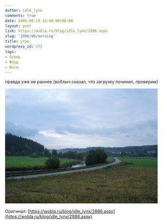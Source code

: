 ```yaml
---
author: idle_lynx
comments: true
date: 2006-09-19 15:49:00+00:00
layout: post
link: https://wobla.ru/blog/idle_lynx/2886.aspx
slug: '2006/09/morning'
title: утро
wordpress_id: 271
tags:
- Осень
- Флуд
- Фото
---
```


правда уже не раннее
(воблыч сказал, что загрузку починил, проверим)

![Morning](images/2007/05/3afd0fa4-95ae-4bda-a4a8-2cfd4a781a4c.jpg)

Оригинал: [https://wobla.ru/blog/idle_lynx/2886.aspx](https://wobla.ru/blog/idle_lynx/2886.aspx)
